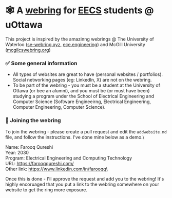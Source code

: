 # 🕸️ A [webring](https://en.wikipedia.org/wiki/Webring#:~:text=A%20webring%20(or%20web%20ring,theme%2C%20often%20educational%20or%20social.)) for [EECS](https://www.uottawa.ca/faculty-engineering/school-electrical-engineering-computer-science) students @ uOttawa

This project is inspired by the amazinng webrings @ The University of Waterloo ([se-webring.xyz](https://se-webring.xyz/), [ece.engineering](https://ece.engineering/)) and McGill University ([mcgilcswebring.org](https://mcgillcswebring.org/))

### ✅ Some general information
- All types of websites are great to have (personal websites / portfolios). Social networking pages (eg: LinkedIn, X) are not on the webring.
- To be part of the webring - you must be a student at the University of Ottawa (or bee an alumni), and you must be (or must have been) studying a program under the School of Electrical Engineering and Computer Science (Software Engineeirng, Electrical Engineering, Computer Engineering, Computer Science).

### 🙂 Joining the webring
To join the webring - please create a pull request and edit the `addwebsite.md` file, and follow the instructions. I've done mine below as a demo.\

Name: Farooq Qureshi\
Year: 2030\
Program: Electrical Engineering and Computing Technology\
URL: https://farooqqureshi.com/ \
Other link: https://www.linkedin.com/in/farooqq\


Once this is done - I'll approve the request and add you to the webring! It's highly encoruaged that you put a link to the webring somewhere on your website to get the ring more exposure. 

